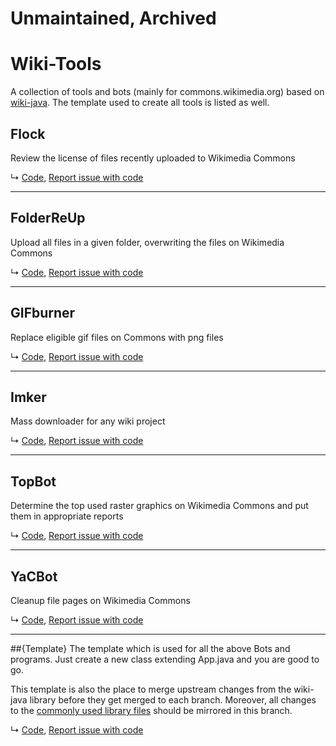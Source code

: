 # Unmaintained, Archived

# Wiki-Tools

A collection of tools and bots (mainly for commons.wikimedia.org) based on [wiki-java](https://github.com/MER-C/wiki-java).
The template used to create all tools is listed as well.

## Flock
Review the license of files recently uploaded to Wikimedia Commons

↳ [Code](https://github.com/MarcoFalke/wiki-java-tools/tree/flock), [Report issue with code](https://github.com/MarcoFalke/wiki-java-tools/issues/new?title=Flock%3A)

----

## FolderReUp
Upload all files in a given folder, overwriting the files on Wikimedia Commons

↳ [Code](https://github.com/MarcoFalke/wiki-java-tools/tree/folder-re-up), [Report issue with code](https://github.com/MarcoFalke/wiki-java-tools/issues/new?title=FolderReUp%3A)

----

## GIFburner
Replace eligible gif files on Commons with png files

↳ [Code](https://github.com/MarcoFalke/wiki-java-tools/tree/gifburner), [Report issue with code](https://github.com/MarcoFalke/wiki-java-tools/issues/new?title=GIFburner%3A)

----

## Imker
Mass downloader for any wiki project

↳ [Code](https://github.com/MarcoFalke/wiki-java-tools/tree/imker), [Report issue with code](https://github.com/MarcoFalke/wiki-java-tools/issues/new?title=Imker%3A)

----

## TopBot
Determine the top used raster graphics on Wikimedia Commons and put them in appropriate reports

↳ [Code](https://github.com/MarcoFalke/wiki-java-tools/tree/topbot), [Report issue with code](https://github.com/MarcoFalke/wiki-java-tools/issues/new?title=TopBot%3A)

----

## YaCBot
Cleanup file pages on Wikimedia Commons

↳ [Code](https://github.com/MarcoFalke/wiki-java-tools/tree/yacbot), [Report issue with code](https://github.com/MarcoFalke/wiki-java-tools/issues/new?title=YaCBot%3A)

----

##{Template}
The template which is used for all the above Bots and programs. Just create a new class extending App.java and you are good to go.

This template is also the place to merge upstream changes from the wiki-java library before they get merged to each branch. Moreover, all changes to the [commonly used library files](https://github.com/MarcoFalke/wiki-java-tools/tree/master-base/src/wiki) should be mirrored in this branch.

↳ [Code](https://github.com/MarcoFalke/wiki-java-tools/tree/master-base), [Report issue with code](https://github.com/MarcoFalke/wiki-java-tools/issues/new?title=Template%3A)

